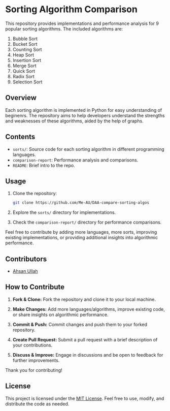 # Sorting Algorithm Comparison

This repository provides implementations and performance analysis for 9 popular sorting algorithms. The included algorithms are:

1. Bubble Sort
2. Bucket Sort
3. Counting Sort
4. Heap Sort
5. Insertion Sort
6. Merge Sort
7. Quick Sort
8. Radix Sort
9. Selection Sort

## Overview

Each sorting algorithm is implemented in Python for easy understanding of beginenrs. The repository aims to help developers understand the strengths and weaknesses of these algorithms, aided by the help of graphs.

## Contents

- `sorts/`: Source code for each sorting algorithm in different programming languages.
- `comparison-report`: Performance analysis and comparisons.
- `README`: Brief intro to the repo.

## Usage

1. Clone the repository:

   ```bash
   git clone https://github.com/Me-AU/DAA-compare-sorting-algos
   ```

2. Explore the `sorts/` directory for implementations.

3. Check the `comparison-report/` directory for performance comparisons.

Feel free to contribute by adding more languages, more sorts, improving existing implementations, or providing additional insights into algorithmic performance.

## Contributors

- [Ahsan Ullah](https://github.com/Me-AU)

## How to Contribute

1. **Fork & Clone:** Fork the repository and clone it to your local machine.

2. **Make Changes:** Add more languages/algorithms, improve existing code, or share insights on algorithmic performance.

3. **Commit & Push:** Commit changes and push them to your forked repository.

4. **Create Pull Request:** Submit a pull request with a brief description of your contributions.

5. **Discuss & Improve:** Engage in discussions and be open to feedback for further improvements.

Thank you for contributing!

## License

This project is licensed under the [MIT License](LICENSE). Feel free to use, modify, and distribute the code as needed.